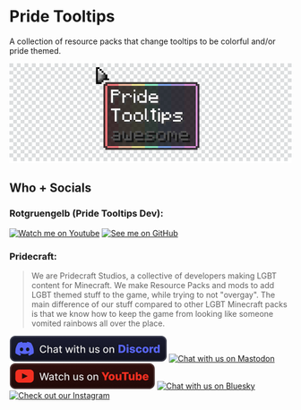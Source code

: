 # Pride Tooltips

A collection of resource packs that change tooltips to be colorful and/or pride themed.

![Later Pride Tooltips Banner](./.github/assets/banner-opt.png)

## Who + Socials

### Rotgruengelb (Pride Tooltips Dev):

[![Watch me on Youtube](https://cdn.jsdelivr.net/npm/@intergrav/devins-badges@3/assets/compact/social/youtube-singular_46h.png)](https://youtube.com/rotgruengelb)
[![See me on GitHub](https://cdn.jsdelivr.net/npm/@intergrav/devins-badges@3/assets/compact/social/github-singular_46h.png)](https://github.com/rotgruengelb)

### Pridecraft:
> We are Pridecraft Studios, a collective of developers making LGBT content for Minecraft.
We make Resource Packs and mods to add LGBT themed stuff to the game, while trying to not "overgay". The main difference of our stuff compared to other LGBT Minecraft packs is that we know how to keep the game from looking like someone vomited rainbows all over the place.

[![Join our Discord](https://raw.githubusercontent.com/intergrav/devins-badges/v3/assets/compact/social/discord-plural_46h.png)](https://discord.pridecraft.gay)
[![Chat with us on Mastodon](https://raw.githubusercontent.com/intergrav/devins-badges/v3/assets/compact/social/mastodon-plural_46h.png)](https://tech.lgbt/@pridecraft)
[![Watch us on Youtube](https://raw.githubusercontent.com/intergrav/devins-badges/v3/assets/compact/social/youtube-plural_46h.png)](https://youtube.com/@pridecraftstudios)
[![Chat with us on Bluesky](https://badger-api-staging.worldwidepixel.ca/compact?gradientStart=00A5E4&gradientEnd=0076B1&lineOne=Chat%20with%20us%20on&lineTwo=Bluesky&colourOne=FFFFFF&colourTwo=FFFFFF&iconUrl=https://raw.githubusercontent.com/OzzyCzech/bluesky-icon/main/dist/bluesky-icon.white.png)](https://bsky.app/profile/pridecraft.gay)
[![Check out our Instagram](https://badger-api-staging.worldwidepixel.ca/compact?gradientStart=BA5353&gradientEnd=61003D&lineOne=Check%20out%20our&lineTwo=Instagram&colourOne=FFFFFF&colourTwo=FFF&iconUrl=https://uxwing.com/wp-content/themes/uxwing/download/brands-and-social-media/instagram-white-icon.png)](https://instagram.com/pridecraftstudios)
